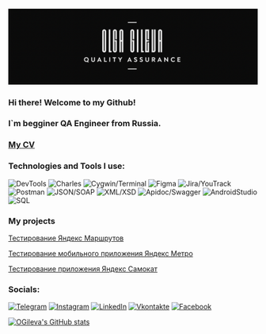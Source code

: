 ![Header](https://github.com/OGileva/OGileva/blob/main/assets/logo2.png)

### Hi there! Welcome to my Github!
### I`m begginer QA Engineer from Russia.

### [My CV](https://github.com/OGileva/CV/blob/main/%D0%9E%D0%BB%D1%8C%D0%B3%D0%B0%20%D0%93%D0%B8%D0%BB%D0%B5%CC%88%D0%B2%D0%B0%202024.pdf)

### Technologies and Tools I use: 
![DevTools](https://img.shields.io/badge/DevTools-74aa9c?style=for-the-badge&logo=devpost&logoColor=white)
![Charles](https://img.shields.io/badge/Charles-CFE3EB?style=for-the-badge&logo=Charles&logoColor=white)
![Cygwin/Terminal](https://img.shields.io/badge/Cygwin/Terminal-00F705?style=for-the-badge&logo=gnometerminal&logoColor=white)
![Figma](https://img.shields.io/badge/Figma-F76D5F?style=for-the-badge&logo=Figma&logoColor=white)
![Jira/YouTrack](https://img.shields.io/badge/Jira/YouTrack-825FF2?style=for-the-badge&logo=Jira&logoColor=white)
![Postman](https://img.shields.io/badge/Jira/Postman-F76836?style=for-the-badge&logo=Postman&logoColor=white)
![JSON/SOAP](https://img.shields.io/badge/JSON/SOAP-1D003E?style=for-the-badge&logo=JSON&logoColor=white)
![XML/XSD](https://img.shields.io/badge/XML/XSD-EB971E?style=for-the-badge&logo=XML&logoColor=white)
![Apidoc/Swagger](https://img.shields.io/badge/Apidoc/Swagger-81B93E?style=for-the-badge&logo=Swagger&logoColor=white)
![AndroidStudio](https://img.shields.io/badge/AndroidStudio-4081EC?style=for-the-badge&logo=androidstudio&logoColor=white)
![SQL](https://img.shields.io/badge/SQL-246FBC?style=for-the-badge&logo=SQL&logoColor=white)

### My projects
[Тестирование Яндекс Маршрутов](https://github.com/OGileva/qa-routes)

[Тестирование мобильного приложения Яндекс Метро](https://github.com/OGileva/yandexmetro_mobile)

[Тестирование приложения Яндекс Самокат](https://github.com/OGileva/diplom-qa-yandex)

### Socials:
[![Telegram](https://img.shields.io/badge/-Telegram-E5C2B6?style=for-the-badge&logo=telegram&logoColor=27A0D9)](https://t.me/ohtakemydrama)
[![Instagram](https://img.shields.io/badge/-Instagram-E5C2B6?style=for-the-badge&logo=instagram&logoColor=B4068E)](https://www.instagram.com/ohtakemydrama)
[![LinkedIn](https://img.shields.io/badge/-LinkedIn-E5C2B6?style=for-the-badge&logo=linkedin&logoColor=007BB6)](https://www.linkedin.com/in/ohtakemydrama/)
[![Vkontakte](https://img.shields.io/badge/-Vkontakte-E5C2B6?style=for-the-badge&logo=Vk&logoColor=4F7DB3)](https://vk.com/ohtakemydrama)
[![Facebook](https://img.shields.io/badge/-Facebook-E5C2B6?style=for-the-badge&logo=Facebook&logoColor=1195F5)](https://www.facebook.com/)

[![OGileva's GitHub stats](https://github-readme-stats.vercel.app/api?username=OGileva)](https://github.com/OGileva/github-readme-stats)
